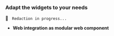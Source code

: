 ### Adapt the widgets to your needs

🚧  &nbsp; `Redaction in progress...`

- **Web integration as modular web component**
